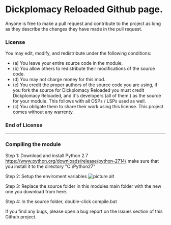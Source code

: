 # Dickplomacy Reloaded Github page. # 
Anyone is free to make a pull request and contribute to the project as long as they describe the changes they have made in the pull request.
### License ###
You may edit, modify, and redistribute under the following conditions: 
* (a) You leave your entire source code in the module.
* (b) You allow others to redistribute their modifications of the source code. 
* (d) You may not charge money for this mod.
* (e) You credit the proper authors of the source code you are using, if you fork the source for Dickplomacy Reloaded you must credit Dickplomacy Reloaded, and it's developers (all of them.) as the source for your module. This follows with all OSPs / LSPs used as well.
* (c) You obligate them to share their work using this license. 
This project comes without any warrenty.
### End of License ###
- - - -
 ### Compiling the module  ###

Step 1: Download and install Python 2.7 https://www.python.org/downloads/release/python-2714/ make sure that you install it to the directory "C:\Python27"

Step 2: Setup the enviroment variables
![picture alt](https://i.imgur.com/7iaGdag.jpg "https://i.imgur.com/7iaGdag.jpg")

Step 3: Replace the source folder in this modules main folder with the new one you download from here.

Step 4: In the source folder, double-click compile.bat

If you find any bugs, please open a bug report on the Issues section of this Github project. 
